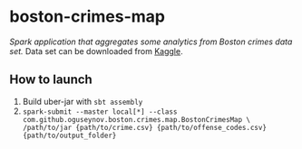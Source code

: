 # boston-crimes-map

*Spark application that aggregates some analytics from Boston crimes data set.*
Data set can be downloaded from [Kaggle](https://www.kaggle.com/AnalyzeBoston/crimes-in-boston).

## How to launch
1. Build uber-jar with `sbt assembly`
2. `spark-submit --master local[*] --class com.github.oguseynov.boston.crimes.map.BostonCrimesMap \
/path/to/jar {path/to/crime.csv} {path/to/offense_codes.csv} {path/to/output_folder}`